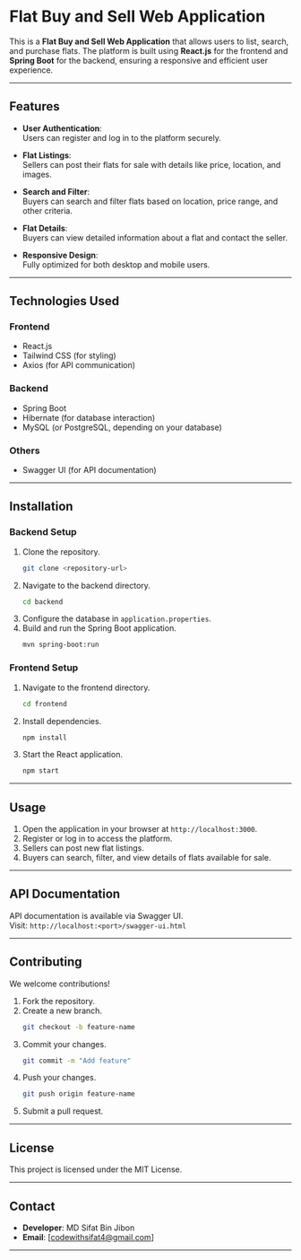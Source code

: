 # Flat Buy and Sell Web Application  

This is a **Flat Buy and Sell Web Application** that allows users to list, search, and purchase flats. The platform is built using **React.js** for the frontend and **Spring Boot** for the backend, ensuring a responsive and efficient user experience.

---

## Features  

- **User Authentication**:  
  Users can register and log in to the platform securely.  

- **Flat Listings**:  
  Sellers can post their flats for sale with details like price, location, and images.  

- **Search and Filter**:  
  Buyers can search and filter flats based on location, price range, and other criteria.  

- **Flat Details**:  
  Buyers can view detailed information about a flat and contact the seller.  

- **Responsive Design**:  
  Fully optimized for both desktop and mobile users.  

---

## Technologies Used  

### Frontend  
- React.js  
- Tailwind CSS (for styling)  
- Axios (for API communication)  

### Backend  
- Spring Boot  
- Hibernate (for database interaction)  
- MySQL (or PostgreSQL, depending on your database)  

### Others  
- Swagger UI (for API documentation)  

---

## Installation  

### Backend Setup  
1. Clone the repository.  
   ```bash
   git clone <repository-url>
   ```
2. Navigate to the backend directory.  
   ```bash
   cd backend
   ```
3. Configure the database in `application.properties`.  
4. Build and run the Spring Boot application.  
   ```bash
   mvn spring-boot:run
   ```

### Frontend Setup  
1. Navigate to the frontend directory.  
   ```bash
   cd frontend
   ```
2. Install dependencies.  
   ```bash
   npm install
   ```
3. Start the React application.  
   ```bash
   npm start
   ```

---

## Usage  

1. Open the application in your browser at `http://localhost:3000`.  
2. Register or log in to access the platform.  
3. Sellers can post new flat listings.  
4. Buyers can search, filter, and view details of flats available for sale.  

---

## API Documentation  

API documentation is available via Swagger UI.  
Visit: `http://localhost:<port>/swagger-ui.html`  

---

## Contributing  

We welcome contributions!  

1. Fork the repository.  
2. Create a new branch.  
   ```bash
   git checkout -b feature-name
   ```
3. Commit your changes.  
   ```bash
   git commit -m "Add feature"
   ```
4. Push your changes.  
   ```bash
   git push origin feature-name
   ```
5. Submit a pull request.  

---

## License  

This project is licensed under the MIT License.  

---

## Contact  

- **Developer**: MD Sifat Bin Jibon  
- **Email**: [codewithsifat4@gmail.com]  

---

